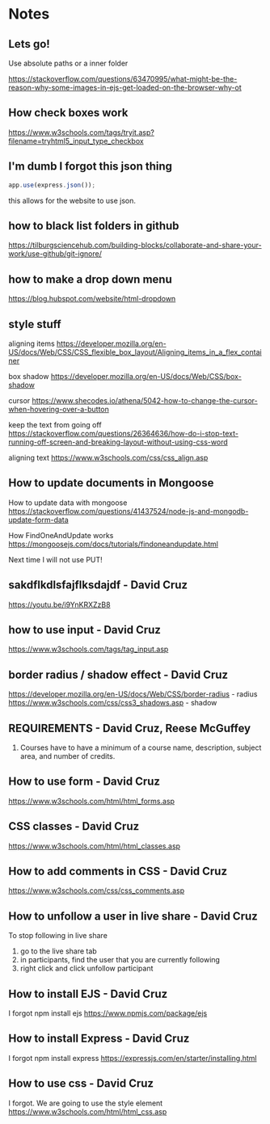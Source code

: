 # Notes

## Lets go!

Use absolute paths or a inner folder

<https://stackoverflow.com/questions/63470995/what-might-be-the-reason-why-some-images-in-ejs-get-loaded-on-the-browser-why-ot>

## How check boxes work

<https://www.w3schools.com/tags/tryit.asp?filename=tryhtml5_input_type_checkbox>

## I'm dumb I forgot this json thing

~~~ javascript
app.use(express.json());
~~~

this allows for the website to use json.

## how to black list folders in github

<https://tilburgsciencehub.com/building-blocks/collaborate-and-share-your-work/use-github/git-ignore/>

## how to make a drop down menu

<https://blog.hubspot.com/website/html-dropdown>

## style stuff

aligning items
<https://developer.mozilla.org/en-US/docs/Web/CSS/CSS_flexible_box_layout/Aligning_items_in_a_flex_container>

box shadow
<https://developer.mozilla.org/en-US/docs/Web/CSS/box-shadow>

cursor
<https://www.shecodes.io/athena/5042-how-to-change-the-cursor-when-hovering-over-a-button>

keep the text from going off
<https://stackoverflow.com/questions/26364636/how-do-i-stop-text-running-off-screen-and-breaking-layout-without-using-css-word>

aligning text
<https://www.w3schools.com/css/css_align.asp>

## How to update documents in Mongoose

How to update data with mongoose
<https://stackoverflow.com/questions/41437524/node-js-and-mongodb-update-form-data>

How FindOneAndUpdate works
<https://mongoosejs.com/docs/tutorials/findoneandupdate.html>

Next time I will not use PUT!

## sakdflkdlsfajflksdajdf - David Cruz

<https://youtu.be/i9YnKRXZzB8>

## how to use input - David Cruz

<https://www.w3schools.com/tags/tag_input.asp>

## border radius / shadow effect - David Cruz

<https://developer.mozilla.org/en-US/docs/Web/CSS/border-radius> - radius
<https://www.w3schools.com/css/css3_shadows.asp> - shadow

## REQUIREMENTS - David Cruz, Reese McGuffey

1. Courses have to have a minimum of a course name, description, subject area, and number of credits.  

## How to use form - David Cruz

<https://www.w3schools.com/html/html_forms.asp>

## CSS classes - David Cruz

<https://www.w3schools.com/html/html_classes.asp>

## How to add comments in CSS - David Cruz

<https://www.w3schools.com/css/css_comments.asp>

## How to unfollow a user in live share - David Cruz

To stop following in live share

1. go to the live share tab
2. in participants, find the user that you are currently following
3. right click and click unfollow participant

## How to install EJS - David Cruz

I forgot
npm install ejs
<https://www.npmjs.com/package/ejs>

## How to install Express - David Cruz

I forgot
npm install express
<https://expressjs.com/en/starter/installing.html>

## How to use css - David Cruz

I forgot.
We are going to use the style element
<https://www.w3schools.com/html/html_css.asp>
